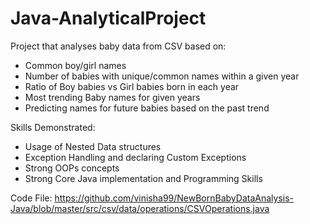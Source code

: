 # Java-AnalyticalProject
Project that analyses baby data from CSV based on:
 - Common boy/girl names
 - Number of babies with unique/common names within a given year
 - Ratio of Boy babies vs Girl babies born in each year
 - Most trending Baby names for given years
 - Predicting names for future babies based on the past trend
 
Skills Demonstrated:
  - Usage of Nested Data structures
  - Exception Handling and declaring Custom Exceptions
  - Strong OOPs concepts
  - Strong Core Java implementation and Programming Skills
  
Code File: https://github.com/vinisha99/NewBornBabyDataAnalysis-Java/blob/master/src/csv/data/operations/CSVOperations.java

  
